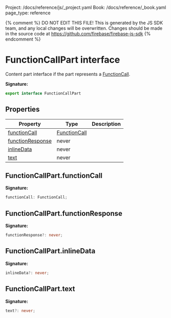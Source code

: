 Project: /docs/reference/js/_project.yaml
Book: /docs/reference/_book.yaml
page_type: reference

{% comment %}
DO NOT EDIT THIS FILE!
This is generated by the JS SDK team, and any local changes will be
overwritten. Changes should be made in the source code at
https://github.com/firebase/firebase-js-sdk
{% endcomment %}

# FunctionCallPart interface
Content part interface if the part represents a [FunctionCall](./vertexai.functioncall.md#functioncall_interface)<!-- -->.

<b>Signature:</b>

```typescript
export interface FunctionCallPart 
```

## Properties

|  Property | Type | Description |
|  --- | --- | --- |
|  [functionCall](./vertexai.functioncallpart.md#functioncallpartfunctioncall) | [FunctionCall](./vertexai.functioncall.md#functioncall_interface) |  |
|  [functionResponse](./vertexai.functioncallpart.md#functioncallpartfunctionresponse) | never |  |
|  [inlineData](./vertexai.functioncallpart.md#functioncallpartinlinedata) | never |  |
|  [text](./vertexai.functioncallpart.md#functioncallparttext) | never |  |

## FunctionCallPart.functionCall

<b>Signature:</b>

```typescript
functionCall: FunctionCall;
```

## FunctionCallPart.functionResponse

<b>Signature:</b>

```typescript
functionResponse?: never;
```

## FunctionCallPart.inlineData

<b>Signature:</b>

```typescript
inlineData?: never;
```

## FunctionCallPart.text

<b>Signature:</b>

```typescript
text?: never;
```
